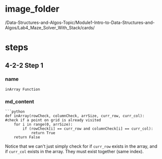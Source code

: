 # image_folder
/Data-Structures-and-Algos-Topic/Module1-Intro-to-Data-Structures-and-Algos/Lab4_Maze_Solver_With_Stack/cards/

# steps

## 4-2-2 Step 1

### name
```
inArray Function
```

### md_content
```
```python
def inArray(rowCheck, columnCheck, arrSize, curr_row, curr_col): #check if a point on grid is already visited
	for i in range(0, arrSize):
		if (rowCheck[i] == curr_row and columnCheck[i] == curr_col):			
			return True
	return False
```

Notice that we can't just simply check for if `curr_row` exists in the array, and if `curr_col` exists in the array. They must exist together (same index).
```